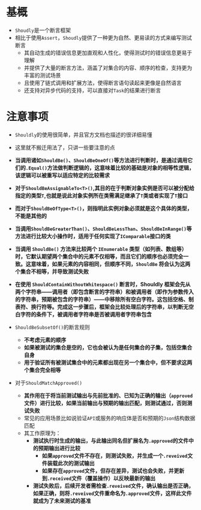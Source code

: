 # 基概

* `Shoudly`是一个断言框架 
* 相比于使用`Assert`，`Shoudly`提供了一种更为自然、更易读的方式来编写测试断言
  * 其自动生成的错误信息更加直观和人性化，使得测试时的错误信息更易于理解
  * 并提供了大量的断言方法，涵盖了对集合的内容、顺序的检查，支持更为丰富的测试场景
  * 且使用了链式调用和扩展方法，使得断言语句读起来更像是自然语言
  * 还支持对异步代码的支持，可以直接对`Task`的结果进行断言

# 注意事项

* `Shouldly`的使用很简单，并且官方文档也描述的很详细易懂
* 这里就不搬迁用法了，只讲一些要注意的点



* **当调用诸如`ShouldBe()`、`ShouldBeOneOf()`等方法进行判断时，是通过调用它们的`.Equal()`方法做判断逻辑的，这意味着比较的基础是对象的相等性逻辑，该逻辑可以被重写以适应特定的比较需求**



* **对于`ShouldBeAssignableTo<T>()`,其目的在于判断对象实例是否可以被分配给指定的类型`T`,也就是说此对象实例所在类需满足继承了`T`类或者实现了`T`接口**
* **而对于`ShouldBeOfType<T>()`，则指明此实例对象必须就是这个具体的类型，不能是其他的**



* **当调用`ShouldBeGreaterThan()`、`ShouldBeLessThan`、`ShouldBeInRange()`等方法进行比较大小操作时，适用于任何实现了`IComparable`接口的类**



* **当调用 `ShouldBe()` 方法来比较两个 `IEnumerable` 类型（如列表、数组等）时，它默认期望两个集合中的元素不仅相等，而且它们的顺序也必须完全一致。这意味着，如果元素的内容相同，但顺序不同，`ShouldBe` 将会认为这两个集合不相等，并导致测试失败**



* **在使用 `ShouldContainWithoutWhitespace()` 断言时，Shouldly 框架会先从两个字符串——调用者（即包含断言的字符串）和被调用者（即作为参数传入的字符串，预期被包含的字符串）——中移除所有空白字符。这包括空格、制表符、换行符等。完成这一步骤后，框架会比较处理后的字符串，以判断无空白字符的条件下，被调用者字符串是否被调用者字符串包含**



* `ShouldBeSubsetOf()`的断言规则
  * **不考虑元素的顺序**
  * **如果被测试的集合是空的，它也会被认为是任何集合的子集，包括空集合自身**
  * **用于验证所有被测试集合中的元素都出现在另一个集合中，但不要求这两个集合完全相等**



* 对于`ShouldMatchApproved()`
  * **其作用在于将当前测试输出与先前批准的、已知为正确的输出（`approved`文件）进行比较，如果当前输出与预期的输出匹配，则测试通过，否则测试失败**
  * 常见的应用场景比如说验证`API`或服务的响应体是否和预期的`Json`结构数据匹配
  * 其工作原理为：
    * **测试执行时生成的输出，与此输出同名但扩展名为`.approved`的文件中的预期输出进行比较**
      * **如果`approved`文件不存在，则测试失败，并生成一个`.reveived`文件装载此次的测试输出**
      * **如果存在`approved`文件，但存在差异，测试也会失败，并更新到`.received`文件（覆盖操作）以反映最新的输出**
    * **测试失败后，后续开发者需检查`.reveived`文件，确认输出是否正确，如果正确，则将`.reveived`文件重命名为`.approved`文件，这样此文件就成为了未来测试的基准**



